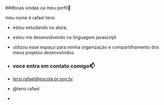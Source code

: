 ###boas vindas oa meu perfil💙

meu nome é rafael tersi

- estou estudando no alura;
- estou me desenvolvendo na linguagem javascript
- utilizou esse espaço para minha organização e compartilhamento dos meus projetos desenvolvidos

- ### voce entra em contato comigo📫

- tersi.rafael@escola.pr.gov.br

- @tersi.rafael

- 
